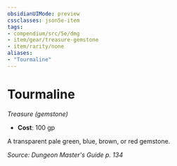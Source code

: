 ```yaml
---
obsidianUIMode: preview
cssclasses: json5e-item
tags:
- compendium/src/5e/dmg
- item/gear/treasure-gemstone
- item/rarity/none
aliases: 
- "Tourmaline"
---
```

# Tourmaline
*Treasure (gemstone)*  

- **Cost**: 100 gp

A transparent pale green, blue, brown, or red gemstone.

*Source: Dungeon Master's Guide p. 134*